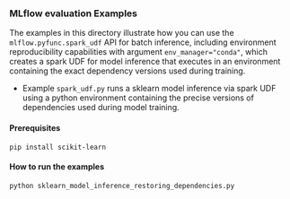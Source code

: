 ### MLflow evaluation Examples

The examples in this directory illustrate how you can use the `mlflow.pyfunc.spark_udf` API for batch inference,
including environment reproducibility capabilities with argument `env_manager="conda"`,
which creates a spark UDF for model inference that executes in an environment containing the exact dependency
versions used during training.

- Example `spark_udf.py` runs a sklearn model inference via spark UDF 
using a python environment containing the precise versions of dependencies used during model training.


#### Prerequisites

```
pip install scikit-learn
```

#### How to run the examples

```
python sklearn_model_inference_restoring_dependencies.py
```
